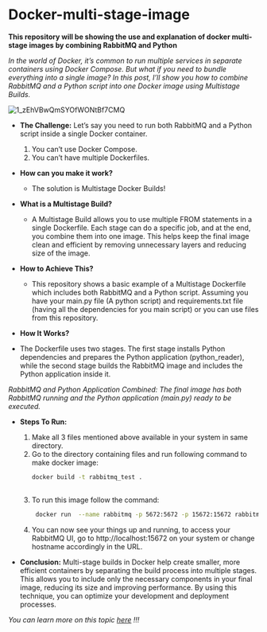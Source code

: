 # Docker-multi-stage-image
**This repository will be showing the use and explanation of docker multi-stage images by combining RabbitMQ and Python**

*In the world of Docker, it’s common to run multiple services in separate containers using Docker Compose. But what if you need to bundle everything into a single image? In this post, I’ll show you how to combine RabbitMQ and a Python script into one Docker image using Multistage Builds.*

![1_zEhVBwQmSYOfWONtBf7CMQ](https://github.com/user-attachments/assets/ba80a4b5-78dd-47e6-9044-bb9656a4bd2b)

- **The Challenge:**
  Let’s say you need to run both RabbitMQ and a Python script inside a single Docker container.
  1) You can’t use Docker Compose.
  2) You can’t have multiple Dockerfiles.
- **How can you make it work?**
  * The solution is Multistage Docker Builds!

- **What is a Multistage Build?**
  * A Multistage Build allows you to use multiple FROM statements in a single Dockerfile. Each stage can do a specific job, and at the end, you combine them into one image. This helps keep the final image clean and efficient by removing unnecessary layers and reducing size of the image.

- **How to Achieve This?**
  * This repository shows a basic example of a Multistage Dockerfile which includes both RabbitMQ and a Python script. Assuming you have your main.py file (A python script) and requirements.txt file (having all the dependencies for you main script) or you can use files from this repository.
 
- **How It Works?**
* The Dockerfile uses two stages. The first stage installs Python dependencies and prepares the Python application (python_reader), while the second stage builds the RabbitMQ image and includes the Python application inside it.

*RabbitMQ and Python Application Combined: The final image has both RabbitMQ running and the Python application (main.py) ready to be executed.*

- **Steps To Run:**
  1) Make all 3 files mentioned above available in your system in same directory.
  2) Go to the directory containing files and run following command to make docker image:
     ```bash
     docker build -t rabbitmq_test .
   
  3) To run this image follow the command:
     ```bash
      docker run  --name rabbitmq -p 5672:5672 -p 15672:15672 rabbitmq_test

  4) You can now see your things up and running, to access your RabbitMQ UI, go to http://localhost:15672 on your system or change hostname accordingly in the URL.

- **Conclusion:**
  Multi-stage builds in Docker help create smaller, more efficient containers by separating the build process into multiple stages. This allows you to include only the     necessary components in your final image, reducing its size and improving performance. By using this technique, you can optimize your development and deployment processes.

*You can learn more on this topic [here](https://docs.docker.com/build/building/multi-stage/) !!!*
